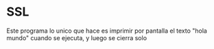 # SSL
Este programa lo unico que hace es imprimir por pantalla el texto "hola mundo" cuando se ejecuta, y luego se cierra solo 
